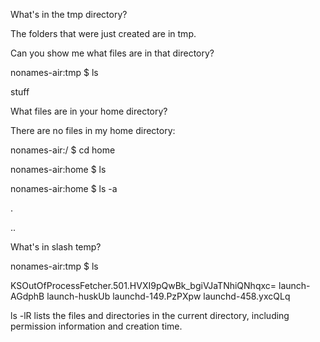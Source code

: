 What's in the tmp directory?

The folders that were just created are in tmp.


Can you show me what files are in that directory?

nonames-air:tmp $ ls
  
  stuff


What files are in your home directory?

There are no files in my home directory:  


nonames-air:/ $ cd home


nonames-air:home $ ls


nonames-air:home $ ls -a

.  

..

What's in slash temp?

nonames-air:tmp $ ls


KSOutOfProcessFetcher.501.HVXI9pQwBk_bgiVJaTNhiQNhqxc=
launch-AGdphB
launch-huskUb
launchd-149.PzPXpw
launchd-458.yxcQLq


ls -lR lists the files and directories in the current 
directory, including permission information and creation time.


